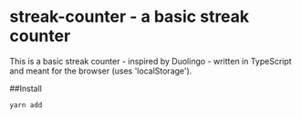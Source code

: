 # streak-counter - a basic streak counter

This is a basic streak counter - inspired by Duolingo - written in TypeScript and meant for the browser (uses 'localStorage').

##Install

```shell
yarn add
```
